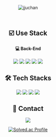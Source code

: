 <div align="center">

![jjuchan](https://capsule-render.vercel.app/api?section=header&type=waving&color=auto&height=150&fontSize=30&animation=twinkling&text=안녕하세요%20백엔드%20개발자%20윤주찬입니다%20🙋‍♀️)

<br>
<h2>☑️ Use Stack </h2>

<h4>💻 Back-End </h4>
<img src="https://img.shields.io/badge/java-F44336.svg?style=for-the-badge&logo=java&logoColor=white" /> <img src="https://img.shields.io/badge/spring-8BC34A.svg?style=for-the-badge&logo=spring&logoColor=white" /> <img src="https://img.shields.io/badge/security-20232a.svg?style=for-the-badge&logo=springsecurity&logoColor=6DB33F" /> <img src="https://img.shields.io/badge/spring boot-6DB33F.svg?style=for-the-badge&logo=springboot&logoColor=white" /> <img src="https://img.shields.io/badge/mysql-4479A1.svg?style=for-the-badge&logo=mysql&logoColor=white" />


<h2>🛠️ Tech Stacks </h2>

<img src="https://img.shields.io/badge/notion-white.svg?style=for-the-badge&logo=notion&logoColor=black" /> <img src="https://img.shields.io/badge/git-F14232.svg?style=for-the-badge&logo=git&logoColor=white" />
<img src="https://img.shields.io/badge/github-181717.svg?style=for-the-badge&logo=github&logoColor=white" />  <img src="https://img.shields.io/badge/intellij-20232a.svg?style=for-the-badge&logo=intellijidea&logoColor=white" />


<h2>🌈 Contact</h2>
<a href="https://velog.io/@yjc1116/posts">
<img src="https://img.shields.io/badge/velog-1EBC8F.svg?style=for-the-badge&logo=velog&logoColor=white" />
</a>

<br>

[![Solved.ac Profile](http://mazassumnida.wtf/api/v2/generate_badge?boj=yjc7241)](https://solved.ac/yjc7241/)

</div>
